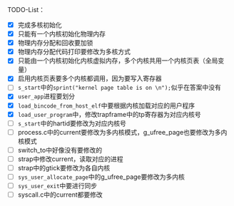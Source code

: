 TODO-List：
- [x] 完成多核初始化
- [x] 只能有一个内核初始化物理内存
- [x] 物理内存分配和回收要加锁
- [x] 物理内存分配代码打印要修改为多核方式
- [x] 只能由一个内核初始化内核虚拟内存，多个内核共用一个内核页表（全局变量）
- [x] 启用内核页表要多个内核都调用，因为要写入寄存器
- [ ] `s_start`中的`sprint("kernel page table is on \n");`似乎在答案中没有
- [x] `user_app`进程要划分
- [x] `load_bincode_from_host_elf`中要根据内核加载对应的用户程序
- [x] `load_user_program`中，修改trapframe中的tp寄存器为对应内核号
- [ ] `s_start`中的hartid要修改为对应内核号
- [ ] process.c中的current要修改为多内核模式，g_ufree_page也要修改为多内核模式
- [ ] switch_to中好像没有要修改的
- [ ] strap中修改current，读取对应的进程
- [ ] strap中的gtick要修改为各自内核
- [ ] `sys_user_allocate_page`中的g_ufree_page要修改为多内核
- [ ] `sys_user_exit`中要进行同步
- [ ] syscall.c中的current都要修改
